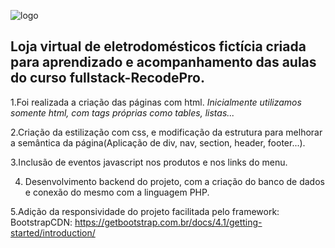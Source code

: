 ![logo](https://user-images.githubusercontent.com/70037354/98483513-bef7b980-21e7-11eb-9ab1-44135a9e8a5a.png)

## Loja virtual de eletrodomésticos fictícia criada para aprendizado e acompanhamento das aulas do curso fullstack-RecodePro.

1.Foi realizada a criação das páginas com html.
_Inicialmente utilizamos somente html, com tags próprias como tables, listas..._

2.Criação da estilização com css, e modificação da estrutura para melhorar a semântica da página(Aplicação de div, nav, section, header, footer...).

3.Inclusão de eventos javascript nos produtos e nos links do menu.

4. Desenvolvimento backend do projeto, com a criação do banco de dados e conexão do mesmo com a linguagem PHP.

5.Adição da responsividade do projeto facilitada pelo framework: BootstrapCDN:
https://getbootstrap.com.br/docs/4.1/getting-started/introduction/
